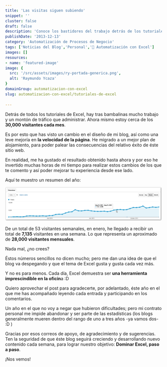 ```yaml
---
title: 'Las visitas siguen subiendo'
snippet: ''
cluster: false
draft: false 
description: 'Conoce los bastidores del trabajo detrás de los tutoriales de Excel y la gestión de tráfico en el blog. Mantente informado sobre las noticias del blog y el crecimiento constante.'
publishDate: '2013-12-13'
category: 'Automatización de Procesos de Negocio'
tags: ['Noticias del Blog','Personal','🤖 Automatización con Excel']
images: []
resources: 
- name: 'featured-image'
image: {
  src: '/src/assets/images/ry-portada-generica.png',
  alt: 'Raymundo Ycaza'
}
domainGroup: automatizacion-con-excel
slug: automatizacion-con-excel/tutoriales-de-excel

---
```


Detrás de todos los tutoriales de Excel, hay tras bambalinas mucho trabajo y un montón de tráfico que administrar. Ahora mismo estoy cerca de los **30,000 visitantes cada mes**.

Es por esto que has visto un cambio en el diseño de mi blog, así como una leve mejoría en **la velocidad de la página**. He migrado a un mejor plan de alojamiento, para poder palear las consecuencias del relativo éxito de éste sitio web.

En realidad, me ha gustado el resultado obtenido hasta ahora y por eso he invertido muchas horas de mi tiempo para realizar estos cambios de los que te comento y así poder mejorar tu experiencia desde ese lado.

Aquí te muestro un resumen del año:

[![Tutoriales de Excel](/src/assets/images/2023/visitas-al-blog-ry1.png)](http://raymundoycaza.com/wp-content/uploads/visitas-al-blog-ry1.png)

De un total de 53 visitantes semanales, en enero, he llegado a recibir un total de **7,135** visitantes en una semana. Lo que representa un aproximado de **28,000 visitantes mensuales**.

Nada mal, ¿no crees?

Éstos números sencillos no dicen mucho; pero me dan una idea de que el blog va despegando y que el tema de Excel gusta y gusta cada vez más.

Y no es para menos. Cada día, Excel demuestra ser **una herramienta imprescindible en la oficin**a :D

Quiero aprovechar el post para agradecerte, por adelantado, éste año en el que me has acompañado leyendo cada entrada y participando en los comentarios.

Un año en el que no voy a negar que hubieron dificultades; pero mi contrato personal me impide abandonar y ser parte de las estadísticas (los blogs generalmente mueren dentro del rango de uno a tres años -ya vamos dos- :D )

Gracias por esos correos de apoyo, de agradecimiento y de sugerencias. Ten la seguridad de que éste blog seguirá creciendo y desarrollando nuevo contenido cada semana, para lograr nuestro objetivo: **Dominar Excel, paso a paso**.

¡Nos vemos!
